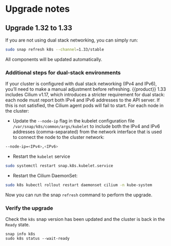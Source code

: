 # Upgrade notes

## Upgrade 1.32 to 1.33

If you are not using dual stack networking, you can simply run:

```bash
sudo snap refresh k8s --channel=1.33/stable
```

All components will be updated automatically.

### Additional steps for dual-stack environments

If your cluster is configured with dual stack networking (IPv4 and IPv6), 
you’ll need to make a manual adjustment before refreshing. {{product}} 1.33 
includes Cilium v1.17, which introduces a stricter requirement for dual stack: 
each node must report both IPv4 and IPv6 addresses to the API server. 
If this is not satisfied, the Cilium agent pods will fail to start. 
For each node in the cluster:

- Update the `--node-ip` flag in the kubelet configuration file 
`/var/snap/k8s/common/args/kubelet` to include both the IPv4 and IPv6 addresses 
(comma-separated) from the network interface that is used to connect the node 
to the cluster network:

```bash
--node-ip=<IPv4>,<IPv6>
```

- Restart the `kubelet` service

```bash
sudo systemctl restart snap.k8s.kubelet.service
```

- Restart the Cilium DaemonSet:

```bash
sudo k8s kubectl rollout restart daemonset cilium -n kube-system
```

Now you can run the snap `refresh` command to perform the upgrade.

### Verify the upgrade 

Check the `k8s` snap version has been updated and the cluster is back in the 
`Ready` state.

```
snap info k8s
sudo k8s status --wait-ready
```


